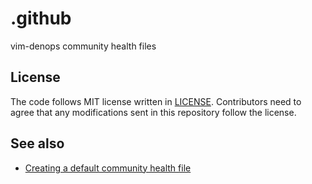 # .github

vim-denops community health files

## License

The code follows MIT license written in [LICENSE](./LICENSE). Contributors need
to agree that any modifications sent in this repository follow the license.

## See also

- [Creating a default community health
  file](https://docs.github.com/en/communities/setting-up-your-project-for-healthy-contributions/creating-a-default-community-health-file)
